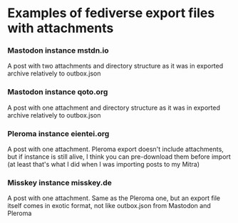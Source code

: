 # Examples of fediverse export files with attachments

### Mastodon instance mstdn.io
A post with two attachments and directory structure as it was in exported archive relatively to outbox.json

### Mastodon instance qoto.org
A post with one attachment and directory structure as it was in exported archive relatively to outbox.json

### Pleroma instance eientei.org
A post with one attachment. Pleroma export doesn't include attachments, but if instance is still alive, I think you can pre-download them before import (at least that's what I did when I was importing posts to my Mitra)

### Misskey instance misskey.de
A post with one attachment. Same as the Pleroma one, but an export file itself comes in exotic format, not like outbox.json from Mastodon and Pleroma
